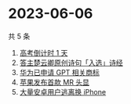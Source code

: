 # 2023-06-06

共 5 条

<!-- BEGIN ZHIHUSEARCH -->
<!-- 最后更新时间 Tue Jun 06 2023 16:14:16 GMT+0800 (China Standard Time) -->
1. [高考倒计时 1 天](https://www.zhihu.com/search?q=高考倒计时%201%20天)
1. [答主楚云卿原创诗句「入选」诗经](https://www.zhihu.com/search?q=答主楚云卿原创诗句「入选」诗经)
1. [华为已申请 GPT 相关商标](https://www.zhihu.com/search?q=华为已申请%20GPT%20相关商标)
1. [苹果发布首款 MR 头显](https://www.zhihu.com/search?q=苹果发布首款%20MR%20头显)
1. [大量安卓用户逃离换 iPhone](https://www.zhihu.com/search?q=大量安卓用户逃离换%20iPhone)
<!-- END ZHIHUSEARCH -->
